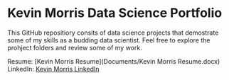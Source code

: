 # Kevin Morris Data Science Portfolio

This GitHub repositiory consits of data science projects that demostrate some of my skills as a budding data scientist. Feel free to explore the prohject folders and review some of my work. 

Resume: [Kevin Morris Resume](Documents/Kevin Morris Resume.docx)
LinkedIn: [Kevin Morris LinkedIn](https://www.linkedin.com/in/kevin-m-530572120/)
